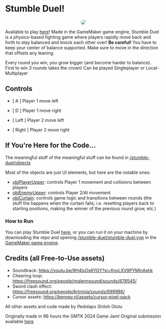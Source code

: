 # Stumble Duel!
<p align="center"><img style="border-radius:15px" src="https://picon.ngfiles.com/946000/flash_946842_card.webp?f1726289607"></p>


Available to play [here](https://gx.games/games/qj03ll/stumble-duel/)!
Made in the GameMaker game engine, Stumble Duel is a physics-based fighting game where players rapidly move back and forth to stay balanced and knock each other over! 
**Be careful!** You have to keep your center of balance supported. Make sure to move in the direction that offsets any leaning.

Every round you win, you grow bigger (and become harder to balance). First to win 3 rounds takes the crown! Can be played Singleplayer or Local-Multiplayer

## Controls
- [ A ] Player 1 move left
- [ D ] Player 1 move right

- [ Left ] Player 2 move left
- [ Right ] Player 2 move right

## If You're Here for the Code...
The meaningful stuff of the meaningful stuff can be found in [/stumble-duel/objects](/stumble-duel/objects)

Most of the objects are just UI elements, but here are the notable ones:
- [objPlayerUpper](/stumble-duel/objects/objPlayerUpper): controls Player 1 movement and collisions between players
- [objEnemyUpper](/stumble-duel/objects/objEnemyUpper): controls Player 2/AI movement
- [objCurtain](/stumble-duel/objects/objCurtain): controls game logic and transitions between rounds (the stuff the happens when the curtain falls; i.e. resetting players back to starting positions, making the winner of the previous round grow, etc.)

### How to Run
You can play Stumble Duel [here](https://gx.games/games/qj03ll/stumble-duel/), or you can run it on your machine by downloading the repo and opening [/stumble-duel/stumble-duel.yyp](/stumble-duel/stumble-duel.yyp) in the [GameMaker game engine](https://gamemaker.io/en/download).

## Credits (all Free-to-Use assets)
- Soundtrack: https://youtu.be/9H4lxOs6YGY?si=XnyLXV9PYMlnAshk
- Cheering loop: https://freesound.org/people/mglennsound/sounds/678545/
- Sword clash effect: https://freesound.org/people/Artninja/sounds/699986/
- Cursor assets: https://kenney.nl/assets/cursor-pixel-pack

All other assets and code made by Ifedolapo Shiloh Olotu

Originally made in 96 hours the GMTK 2024 Game Jam! Original submission available [here](https://itch.io/jam/gmtk-2024/rate/2912599)
